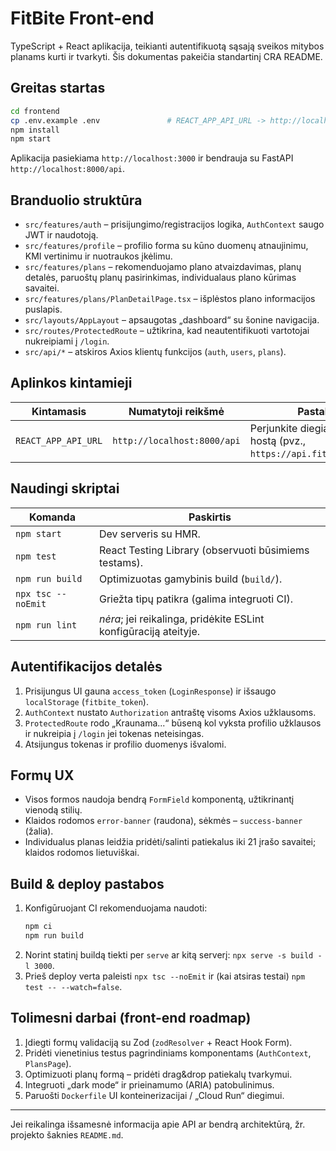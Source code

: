 # FitBite Front-end

TypeScript + React aplikacija, teikianti autentifikuotą sąsają sveikos mitybos planams kurti ir tvarkyti. Šis dokumentas pakeičia standartinį CRA README.

## Greitas startas
```bash
cd frontend
cp .env.example .env               # REACT_APP_API_URL -> http://localhost:8000/api
npm install
npm start
```
Aplikacija pasiekiama `http://localhost:3000` ir bendrauja su FastAPI `http://localhost:8000/api`.

## Branduolio struktūra
- `src/features/auth` – prisijungimo/registracijos logika, `AuthContext` saugo JWT ir naudotoją.
- `src/features/profile` – profilio forma su kūno duomenų atnaujinimu, KMI vertinimu ir nuotraukos įkėlimu.
- `src/features/plans` – rekomenduojamo plano atvaizdavimas, planų detalės, paruoštų planų pasirinkimas, individualaus plano kūrimas savaitei.
- `src/features/plans/PlanDetailPage.tsx` – išplėstos plano informacijos puslapis.
- `src/layouts/AppLayout` – apsaugotas „dashboard“ su šonine navigacija.
- `src/routes/ProtectedRoute` – užtikrina, kad neautentifikuoti vartotojai nukreipiami į `/login`.
- `src/api/*` – atskiros Axios klientų funkcijos (`auth`, `users`, `plans`).

## Aplinkos kintamieji
| Kintamasis | Numatytoji reikšmė | Pastabos |
|------------|--------------------|----------|
| `REACT_APP_API_URL` | `http://localhost:8000/api` | Perjunkite diegiant į kitą hostą (pvz., `https://api.fitbite.lt/api`). |

## Naudingi skriptai
| Komanda | Paskirtis |
|---------|-----------|
| `npm start` | Dev serveris su HMR. |
| `npm test` | React Testing Library (observuoti būsimiems testams). |
| `npm run build` | Optimizuotas gamybinis build (`build/`). |
| `npx tsc --noEmit` | Griežta tipų patikra (galima integruoti CI). |
| `npm run lint` | _nėra_; jei reikalinga, pridėkite ESLint konfigūraciją ateityje. |

## Autentifikacijos detalės
1. Prisijungus UI gauna `access_token` (`LoginResponse`) ir išsaugo `localStorage` (`fitbite_token`).
2. `AuthContext` nustato `Authorization` antraštę visoms Axios užklausoms.
3. `ProtectedRoute` rodo „Kraunama...“ būseną kol vyksta profilio užklausos ir nukreipia į `/login` jei tokenas neteisingas.
4. Atsijungus tokenas ir profilio duomenys išvalomi.

## Formų UX
- Visos formos naudoja bendrą `FormField` komponentą, užtikrinantį vienodą stilių.
- Klaidos rodomos `error-banner` (raudona), sėkmės – `success-banner` (žalia).
- Individualus planas leidžia pridėti/salinti patiekalus iki 21 įrašo savaitei; klaidos rodomos lietuviškai.

## Build & deploy pastabos
1. Konfigūruojant CI rekomenduojama naudoti:
   ```bash
   npm ci
   npm run build
   ```
2. Norint statinį buildą tiekti per `serve` ar kitą serverį: `npx serve -s build -l 3000`.
3. Prieš deploy verta paleisti `npx tsc --noEmit` ir (kai atsiras testai) `npm test -- --watch=false`.

## Tolimesni darbai (front-end roadmap)
1. Įdiegti formų validaciją su Zod (`zodResolver` + React Hook Form).
2. Pridėti vienetinius testus pagrindiniams komponentams (`AuthContext`, `PlansPage`).
3. Optimizuoti planų formą – pridėti drag&drop patiekalų tvarkymui.
4. Integruoti „dark mode“ ir prieinamumo (ARIA) patobulinimus.
5. Paruošti `Dockerfile` UI konteinerizacijai / „Cloud Run“ diegimui.

---
Jei reikalinga išsamesnė informacija apie API ar bendrą architektūrą, žr. projekto šaknies `README.md`.
